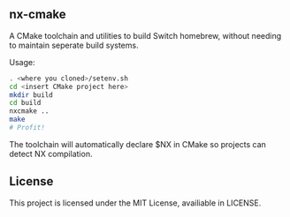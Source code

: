 ## nx-cmake
A CMake toolchain and utilities to build Switch homebrew, without needing to maintain seperate build systems.

Usage:

```bash
. <where you cloned>/setenv.sh
cd <insert CMake project here>
mkdir build
cd build
nxcmake ..
make
# Profit!
```

The toolchain will automatically declare $NX in CMake so projects can detect NX compilation.

## License
This project is licensed under the MIT License, availiable in LICENSE.
